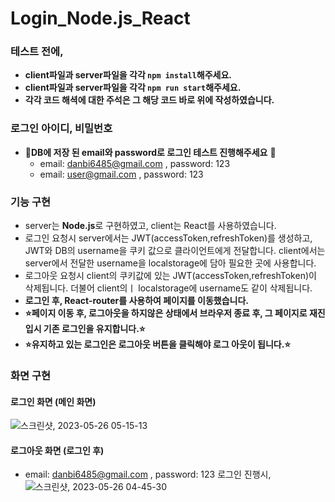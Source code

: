 # Login_Node.js_React
### 테스트 전에,
- **client파일과 server파일을 각각 `npm install`해주세요.**
- **client파일과 server파일을 각각 `npm run start`해주세요.**
- **각각 코드 해셕에 대한 주석은 그 해당 코드 바로 위에 작성하였습니다.**
### 로그인 아이디, 비밀번호
- 🐥**DB에 저장 된 email와 password로 로그인 테스트 진행해주세요** 🐥
  - email: danbi6485@gmail.com , password: 123
  - email: user@gmail.com , password: 123
### 기능 구현
- server는 **Node.js**로 구현하였고, client는 React를 사용하였습니다.
- 로그인 요청시 server에서는 JWT(accessToken,refreshToken)를 생성하고, JWT와 DB의 username을 쿠키 값으로 클라이언트에게 전달합니다.
  client에서는 server에서 전달한 username을 localstorage에 담아 필요한 곳에 사용합니다.
- 로그아웃 요청시 client의 쿠키값에 있는 JWT(accessToken,refreshToken)이 삭제됩니다. 더불어 client의ㅣ localstorage에 username도 같이 삭제됩니다.
- **로그인 후, React-router를 사용하여 페이지를 이동했습니다.**
- **⭐페이지 이동 후, 로그아웃을 하지않은 상태에서 브라우저 종료 후, 그 페이지로 재진입시 기존 로그인을 유지합니다.⭐**
- **⭐유지하고 있는 로그인은 로그아웃 버튼을 클릭해야 로그 아웃이 됩니다.⭐**
### 화면 구현
#### 로그인 화면 (메인 화면)
![스크린샷, 2023-05-26 05-15-13](https://github.com/tjddmssl/Login_Node.js_React/assets/115976700/05e5768a-2282-406e-a73a-40c2fd064225)
#### 로그아웃 화면 (로그인 후)
- email: danbi6485@gmail.com , password: 123 로그인 진행시,
![스크린샷, 2023-05-26 04-45-30](https://github.com/tjddmssl/Login_Node.js_React/assets/115976700/71d4aebb-7a89-44a4-a7a8-9286b49b25e0)
